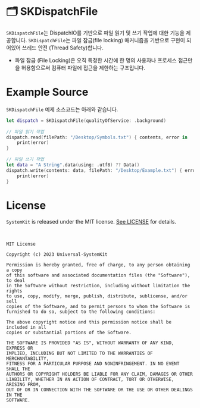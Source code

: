 # 🗂 SKDispatchFile

`SKDispatchFile`는 DispatchIO를 기반으로 파일 읽기 및 쓰기 작업에 대한 기능을 제공합니다. `SKDispatchFile`는 파일 잠금(file locking) 매커니즘을 기반으로 구현이 되어있어 쓰레드 안전 (Thread Safety)합니다.

* 파일 잠금 (File Locking)은 오직 특정한 시간에 한 명의 사용자나 프로세스 접근만을 허용함으로써 컴퓨터 파일에 접근을 제한하는 구조입니다.

# Example Source

`SKDispatchFile` 예제 소스코드는 아래와 같습니다.

```Swift
let dispatch = SKDispatchFile(qualityOfService: .background)
            
// 파일 읽기 작업
dispatch.read(filePath: "/Desktop/Symbols.txt") { contents, error in
    print(error)
}
            
// 파일 쓰기 작업
let data = "A String".data(using: .utf8) ?? Data()
dispatch.write(contents: data, filePath: "/Desktop/Example.txt") { error in
    print(error)
}
```

# License

`SystemKit` is released under the MIT license. [See LICENSE](https://github.com/ChangYeop-Yang/Apple-SystemKit/blob/main/LICENSE) for details.

</br>

```TEXT
MIT License

Copyright (c) 2023 Universal-SystemKit

Permission is hereby granted, free of charge, to any person obtaining a copy
of this software and associated documentation files (the "Software"), to deal
in the Software without restriction, including without limitation the rights
to use, copy, modify, merge, publish, distribute, sublicense, and/or sell
copies of the Software, and to permit persons to whom the Software is
furnished to do so, subject to the following conditions:

The above copyright notice and this permission notice shall be included in all
copies or substantial portions of the Software.

THE SOFTWARE IS PROVIDED "AS IS", WITHOUT WARRANTY OF ANY KIND, EXPRESS OR
IMPLIED, INCLUDING BUT NOT LIMITED TO THE WARRANTIES OF MERCHANTABILITY,
FITNESS FOR A PARTICULAR PURPOSE AND NONINFRINGEMENT. IN NO EVENT SHALL THE
AUTHORS OR COPYRIGHT HOLDERS BE LIABLE FOR ANY CLAIM, DAMAGES OR OTHER
LIABILITY, WHETHER IN AN ACTION OF CONTRACT, TORT OR OTHERWISE, ARISING FROM,
OUT OF OR IN CONNECTION WITH THE SOFTWARE OR THE USE OR OTHER DEALINGS IN THE
SOFTWARE.
```
